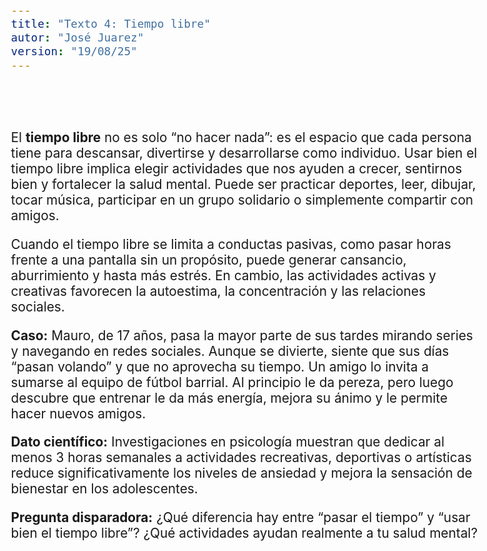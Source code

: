 ```yaml
---
title: "Texto 4: Tiempo libre"
autor: "José Juarez"
version: "19/08/25"
---
```


<span hidden>Local path of the file: "H:/cfr/sad4/"</span>
<span hidden>Local path of images: "H:/cfr/sad4/_i/"</span>


<br><br>

El **tiempo libre** no es solo “no hacer nada”: es el espacio que cada persona tiene para descansar, divertirse y desarrollarse como individuo. Usar bien el tiempo libre implica elegir actividades que nos ayuden a crecer, sentirnos bien y fortalecer la salud mental. Puede ser practicar deportes, leer, dibujar, tocar música, participar en un grupo solidario o simplemente compartir con amigos.

Cuando el tiempo libre se limita a conductas pasivas, como pasar horas frente a una pantalla sin un propósito, puede generar cansancio, aburrimiento y hasta más estrés. En cambio, las actividades activas y creativas favorecen la autoestima, la concentración y las relaciones sociales.

**Caso:** Mauro, de 17 años, pasa la mayor parte de sus tardes mirando series y navegando en redes sociales. Aunque se divierte, siente que sus días “pasan volando” y que no aprovecha su tiempo. Un amigo lo invita a sumarse al equipo de fútbol barrial. Al principio le da pereza, pero luego descubre que entrenar le da más energía, mejora su ánimo y le permite hacer nuevos amigos.

**Dato científico:** Investigaciones en psicología muestran que dedicar al menos 3 horas semanales a actividades recreativas, deportivas o artísticas reduce significativamente los niveles de ansiedad y mejora la sensación de bienestar en los adolescentes.

**Pregunta disparadora:**
¿Qué diferencia hay entre “pasar el tiempo” y “usar bien el tiempo libre”? ¿Qué actividades ayudan realmente a tu salud mental?



<!-- HTML style definitions -->
<style>
/* Colors */
.grey1 {color: #b3b3b3;} /* my light-grey */
.grey2 {color: #999999;} /* my middle-grey */
.grey3 {color: #808080;} /* my dark-grey */
.blue1 {color: #6495ed;} /* nvim blue */
.blue2 {color: #276cdf;} /* Andrew Ng Blue */
.sky1 {color: #7dbed8;} /* nvim sky */
.sky2 {color: #27a2db;}   /* my sky */
.green {color: #81b524;} /* my green */
.red1 {color: #ec5469;} /* my coral-red */
.red2 {color: #f44336;} /* my red */
.rose {color: #ec9998:} /* nvim rose */
.gold {color: #df9d43;} /* Andrew Ng gold */
.orange1 {color: #fda556;} /* nvim orange */
.orange2 {color: #ff9505;} /*Andrew Ng orange */
.purple1 {color: #ff40ff;} /* Andrew Ng purple */
.purple2 {color: #d164d7;} /* Andrew Ng purple */
/* Font Size */
.size90 {font-size: 0.9em;}
.size85 {font-size: 0.85em;}
.size80 {font-size: 0.8em;}
.size70 {font-size: 0.7em;}
.size60 {font-size: 0.6em;}
.size50 {font-size: 0.5em;}
/* Document General Font Size */
body {font-size: 1.3em;}
</style>
<!-- Use <span> inline and <div> with several lines --->
